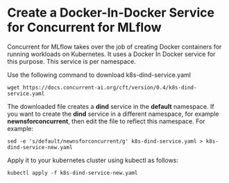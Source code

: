 # Create a Docker-In-Docker Service for Concurrent for MLflow

Concurrent for MLflow takes over the job of creating Docker containers for running workloads on Kubernetes. It uses a Docker In Docker service for this purpose. This service is per namespace.

Use the following command to download k8s-dind-service.yaml
```
wget https://docs.concurrent-ai.org/cft/version/0.4/k8s-dind-service.yaml
```

The downloaded file creates a **dind** service in the **default** namespace. If you want to create the **dind** service in a different namespace, for example **newnsforconcurrent**, then edit the file to reflect this namespace. For example:

```
sed -e 's/default/newnsforconcurrent/g' k8s-dind-service.yaml > k8s-dind-service-new.yaml
```

Apply it to your kubernetes cluster using kubectl as follows:

```
kubectl apply -f k8s-dind-service-new.yaml
```
